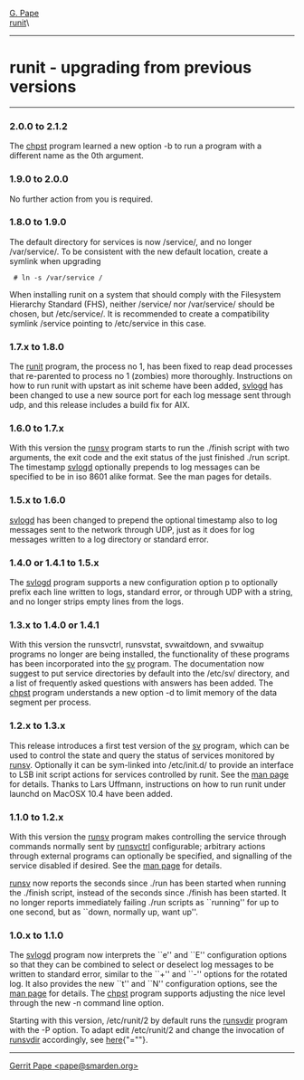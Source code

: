 [G. Pape](http://smarden.org/pape/)\
[runit](index.html)\

--------------------------------------------------------------------------------

# runit - upgrading from previous versions

--------------------------------------------------------------------------------

### 2.0.0 to 2.1.2

The [chpst](chpst.8.html) program learned a new option -b to run a program with
a different name as the 0th argument.

### 1.9.0 to 2.0.0

No further action from you is required.

### 1.8.0 to 1.9.0

The default directory for services is now /service/, and no longer
/var/service/. To be consistent with the new default location, create a symlink
when upgrading

     # ln -s /var/service /

When installing runit on a system that should comply with the Filesystem
Hierarchy Standard (FHS), neither /service/ nor /var/service/ should be chosen,
but /etc/service/. It is recommended to create a compatibility symlink /service
pointing to /etc/service in this case.

### 1.7.x to 1.8.0

The [runit](runit.8.html) program, the process no 1, has been fixed to reap dead
processes that re-parented to process no 1 (zombies) more thoroughly.
Instructions on how to run runit with upstart as init scheme have been added,
[svlogd](svlogd.8.html) has been changed to use a new source port for each log
message sent through udp, and this release includes a build fix for AIX.

### 1.6.0 to 1.7.x

With this version the [runsv](runsv.8.html) program starts to run the ./finish
script with two arguments, the exit code and the exit status of the just
finished ./run script. The timestamp [svlogd](svlogd.8.html) optionally prepends
to log messages can be specified to be in iso 8601 alike format. See the man
pages for details.

### 1.5.x to 1.6.0

[svlogd](svlogd.8.html) has been changed to prepend the optional timestamp also
to log messages sent to the network through UDP, just as it does for log
messages written to a log directory or standard error.

### 1.4.0 or 1.4.1 to 1.5.x

The [svlogd](svlogd.8.html) program supports a new configuration option p to
optionally prefix each line written to logs, standard error, or through UDP with
a string, and no longer strips empty lines from the logs.

### 1.3.x to 1.4.0 or 1.4.1

With this version the runsvctrl, runsvstat, svwaitdown, and svwaitup programs no
longer are being installed, the functionality of these programs has been
incorporated into the [sv](sv.8.html) program. The documentation now suggest to
put service directories by default into the /etc/sv/ directory, and a list of
frequently asked questions with answers has been added. The
[chpst](chpst.8.html) program understands a new option -d to limit memory of the
data segment per process.

### 1.2.x to 1.3.x

This release introduces a first test version of the [sv](sv.8.html) program,
which can be used to control the state and query the status of services
monitored by [runsv](runsv.8.html). Optionally it can be sym-linked into
/etc/init.d/ to provide an interface to LSB init script actions for services
controlled by runit. See the [man page](sv.8.html) for details. Thanks to Lars
Uffmann, instructions on how to run runit under launchd on MacOSX 10.4 have been
added.

### 1.1.0 to 1.2.x

With this version the [runsv](runsv.8.html) program makes controlling the
service through commands normally sent by [runsvctrl](runsvctrl.8.html)
configurable; arbitrary actions through external programs can optionally be
specified, and signalling of the service disabled if desired. See the [man
page](runsv.8.html) for details.

[runsv](runsv.8.html) now reports the seconds since ./run has been started when
running the ./finish script, instead of the seconds since ./finish has been
started. It no longer reports immediately failing ./run scripts as
\`\`running\'\' for up to one second, but as \`\`down, normally up, want up\'\'.

### 1.0.x to 1.1.0

The [svlogd](svlogd.8.html) program now interprets the \`\`e\'\' and \`\`E\'\'
configuration options so that they can be combined to select or deselect log
messages to be written to standard error, similar to the \`\`+\'\' and \`\`-\'\'
options for the rotated log. It also provides the new \`\`t\'\' and \`\`N\'\'
configuration options, see the [man page](svlogd.8.html) for details. The
[chpst](chpst.8.html) program supports adjusting the nice level through the new
-n command line option.

Starting with this version, /etc/runit/2 by default runs the
[runsvdir](runsvdir.8.html) program with the -P option. To adapt edit
/etc/runit/2 and change the invocation of [runsvdir](runsvdir.8.html)
accordingly, see [here](../etc/2){\"=""}.

--------------------------------------------------------------------------------

[Gerrit Pape \<pape@smarden.org\>](mailto:pape@smarden.org)
